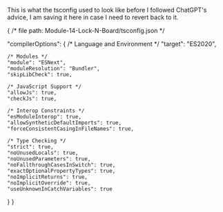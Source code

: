 This is what the tsconfig used to look like before I followed ChatGPT's advice, I am saving it here in case I need to revert back to it.

{
  /* file path: Module-14-Lock-N-Board/tsconfig.json */

  "compilerOptions": {
    /* Language and Environment */
    "target": "ES2020",

    /* Modules */
    "module": "ESNext",
    "moduleResolution": "Bundler",
    "skipLibCheck": true,

    /* JavaScript Support */
    "allowJs": true,
    "checkJs": true,

    /* Interop Constraints */
    "esModuleInterop": true,
    "allowSyntheticDefaultImports": true,
    "forceConsistentCasingInFileNames": true,

    /* Type Checking */
    "strict": true,
    "noUnusedLocals": true,
    "noUnusedParameters": true,
    "noFallthroughCasesInSwitch": true,
    "exactOptionalPropertyTypes": true,
    "noImplicitReturns": true,
    "noImplicitOverride": true,
    "useUnknownInCatchVariables": true
  }
}